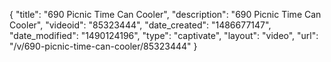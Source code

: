 {
    "title": "690 Picnic Time Can Cooler",
    "description": "690 Picnic Time Can Cooler",
    "videoid": "85323444",
    "date_created": "1486677147",
    "date_modified": "1490124196",
    "type": "captivate",
    "layout": "video",
    "url": "\/v\/690-picnic-time-can-cooler\/85323444"
}